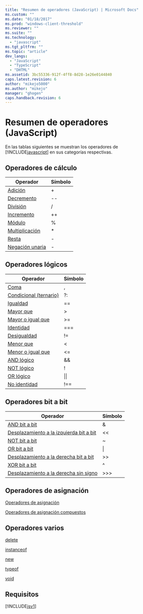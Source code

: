 ```yaml
---
title: "Resumen de operadores (JavaScript) | Microsoft Docs"
ms.custom: ""
ms.date: "01/18/2017"
ms.prod: "windows-client-threshold"
ms.reviewer: ""
ms.suite: ""
ms.technology: 
  - "javascript"
ms.tgt_pltfrm: ""
ms.topic: "article"
dev_langs: 
  - "JavaScript"
  - "TypeScript"
  - "DHTML"
ms.assetid: 3bc55336-912f-4ff8-8d28-1e26e0144840
caps.latest.revision: 6
author: "mikejo5000"
ms.author: "mikejo"
manager: "ghogen"
caps.handback.revision: 6
---
```

# Resumen de operadores (JavaScript)
En las tablas siguientes se muestran los operadores de [!INCLUDE[javascript](../../javascript/includes/javascript-md.md)] en sus categorías respectivas.  
  
## Operadores de cálculo  
  
|Operador|Símbolo|  
|--------------|-------------|  
|[Adición](../../javascript/reference/addition-operator-decrement-javascript.md)|\+|  
|[Decremento](../../javascript/reference/increment-and-decrement-operators-javascript.md)|\-\-|  
|[División](../../javascript/reference/division-operator-decrement-javascript.md)|\/|  
|[Incremento](../../javascript/reference/increment-and-decrement-operators-javascript.md)|\+\+|  
|[Módulo](../../javascript/reference/modulus-operator-decrementjavascript.md)|%|  
|[Multiplicación](../../javascript/reference/multiplication-operator-decrement-javascript.md)|\*|  
|[Resta](../../javascript/reference/subtraction-operator-decrement-javascript.md)|\-|  
|[Negación unaria](../../javascript/reference/subtraction-operator-decrement-javascript.md)|\-|  
  
## Operadores lógicos  
  
|Operador|Símbolo|  
|--------------|-------------|  
|[Coma](../../javascript/reference/comma-operator-decrement-javascript.md)|,|  
|[Condicional \(ternario\)](../../javascript/reference/conditional-ternary-operator-decrement-javascript.md)|?:|  
|[Igualdad](../../javascript/reference/comparison-operators-javascript.md)|\=\=|  
|[Mayor que](../../javascript/reference/comparison-operators-javascript.md)|\>|  
|[Mayor o igual que](../../javascript/reference/comparison-operators-javascript.md)|\>\=|  
|[Identidad](../../javascript/reference/comparison-operators-javascript.md)|\=\=\=|  
|[Desigualdad](../../javascript/reference/comparison-operators-javascript.md)|\!\=|  
|[Menor que](../../javascript/reference/comparison-operators-javascript.md)|\<|  
|[Menor o igual que](../../javascript/reference/comparison-operators-javascript.md)|\<\=|  
|[AND lógico](../../javascript/reference/logical-and-operator-decrement-javascript.md)|&&|  
|[NOT lógico](../../javascript/reference/logical-not-operator-decrement-exclpt-javascript.md)|\!|  
|[OR lógico](../../javascript/reference/logical-or-operator-decrement-javascript.md)|&#124;&#124;|  
|[No identidad](../../javascript/reference/comparison-operators-javascript.md)|\!\=\=|  
  
## Operadores bit a bit  
  
|Operador|Símbolo|  
|--------------|-------------|  
|[AND bit a bit](../../javascript/reference/bitwise-and-operator-decrement-javascript.md)|&|  
|[Desplazamiento a la izquierda bit a bit](../../javascript/reference/bitwise-left-shift-operator-decrement-javascript.md)|\<\<|  
|[NOT bit a bit](../../javascript/reference/bitwise-not-operator-decrement-tilde-javascript.md)|~|  
|[OR bit a bit](../../javascript/reference/bitwise-or-operator-decrement-javascript.md)|&#124;|  
|[Desplazamiento a la derecha bit a bit](../../javascript/reference/bitwise-right-shift-operator-decrement-javascript.md)|\>\>|  
|[XOR bit a bit](../../javascript/reference/bitwise-xor-operator-decrement-hat-javascript.md)|^|  
|[Desplazamiento a la derecha sin signo](../../javascript/reference/unsigned-right-shift-operator-decrement-javascript.md)|\>\>\>|  
  
## Operadores de asignación  
 [Operadores de asignación](../../javascript/reference/assignment-operator-decrement-equal-javascript.md)  
  
 [Operadores de asignación compuestos](../../javascript/reference/compound-assignment-operators-javascript.md)  
  
## Operadores varios  
 [delete](../../javascript/reference/delete-operator-decrementjavascript.md)  
  
 [instanceof](../../javascript/reference/instanceof-operator-decrementjavascript.md)  
  
 [new](../../javascript/reference/new-operator-decrementjavascript.md)  
  
 [typeof](../../javascript/reference/typeof-operator-decrementjavascript.md)  
  
 [void](../../javascript/reference/void-operator-decrementjavascript.md)  
  
## Requisitos  
 [!INCLUDE[jsv1](../../javascript/misc/includes/jsv1-md.md)]